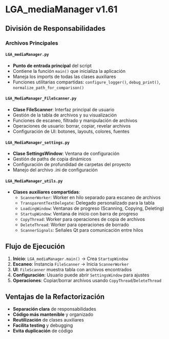 # LGA_mediaManager v1.61

## División de Responsabilidades

### Archivos Principales

#### `LGA_mediaManager.py`
- **Punto de entrada principal** del script
- Contiene la función `main()` que inicializa la aplicación
- Maneja los imports de todas las clases auxiliares
- Funciones utilitarias compartidas: `configure_logger()`, `debug_print()`, `normalize_path_for_comparison()`

#### `LGA_MediaManager_FileScanner.py`
- **Clase FileScanner**: Interfaz principal de usuario
- Gestión de la tabla de archivos y su visualización
- Funciones de escaneo, filtrado y manipulación de archivos
- Operaciones de usuario: borrar, copiar, revelar archivos
- Configuración de UI: botones, layouts, colores, fuentes

#### `LGA_MediaManager_settings.py`
- **Clase SettingsWindow**: Ventana de configuración 
- Gestión de paths de copia dinámicos
- Configuración de profundidad de carpetas del proyecto
- Manejo del archivo .ini de configuración

#### `LGA_MediaManager_utils.py`
- **Clases auxiliares compartidas**:
  - `ScannerWorker`: Worker en hilo separado para escaneo de archivos
  - `TransparentTextDelegate`: Delegado personalizado para la tabla
  - `LoadingWindow`: Ventanas de progreso (Scanning, Copying, Deleting)
  - `StartupWindow`: Ventana de inicio con barra de progreso
  - `CopyThread`: Worker para operaciones de copia de archivos
  - `DeleteThread`: Worker para operaciones de borrado
  - `ScannerSignals`: Señales Qt para comunicación entre hilos

## Flujo de Ejecución

1. **Inicio**: `LGA_mediaManager.main()` → Crea `StartupWindow`
2. **Escaneo**: Instancia `FileScanner` → Inicia `ScannerWorker` 
3. **UI**: `FileScanner` muestra tabla con archivos encontrados
4. **Configuración**: Usuario puede abrir `SettingsWindow` para ajustes
5. **Operaciones**: Copiar/borrar archivos usando `CopyThread`/`DeleteThread`

## Ventajas de la Refactorización

- **Separación clara** de responsabilidades
- **Código más mantenible** y organizado
- **Reutilización** de clases auxiliares
- **Facilita testing** y debugging
- **Evita duplicación** de código 